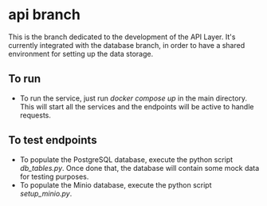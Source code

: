 # api branch

This is the branch dedicated to the development of the API Layer. It's currently integrated with the database branch, in order to have a shared environment for setting up the data storage.

## To run

-   To run the service, just run _docker compose up_ in the main directory. This will start all the services and the endpoints will be active to handle requests.

## To test endpoints

-   To populate the PostgreSQL database, execute the python script _db_tables.py_. Once done that, the database will contain some mock data for testing purposes.
-   To populate the Minio database, execute the python script _setup_minio.py_.
